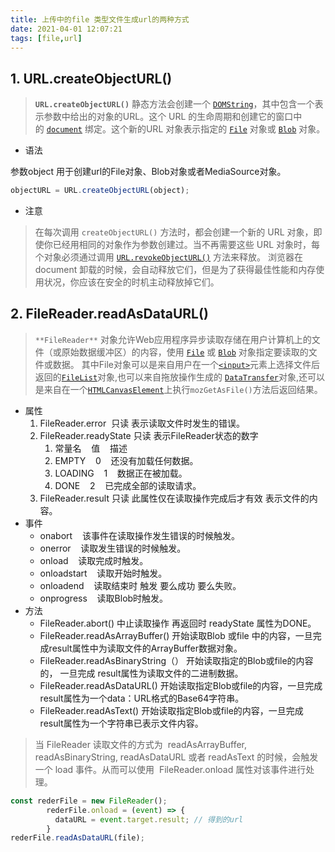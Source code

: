 ```yaml
---
title: 上传中的file 类型文件生成url的两种方式
date: 2021-04-01 12:07:21
tags: [file,url]
---
```

## 1.  URL.createObjectURL()


> **`URL.createObjectURL()`** 静态方法会创建一个 [`DOMString`](https://developer.mozilla.org/zh-CN/docs/Web/API/DOMString)，其中包含一个表示参数中给出的对象的URL。这个 URL 的生命周期和创建它的窗口中的 [`document`](https://developer.mozilla.org/zh-CN/docs/Web/API/Document) 绑定。这个新的URL 对象表示指定的 [`File`](https://developer.mozilla.org/zh-CN/docs/Web/API/File) 对象或 [`Blob`](https://developer.mozilla.org/zh-CN/docs/Web/API/Blob) 对象。




- 语法

参数object 用于创建url的File对象、Blob对象或者MediaSource对象。
```javascript
objectURL = URL.createObjectURL(object);
```


- 注意



> 在每次调用 `createObjectURL()` 方法时，都会创建一个新的 URL 对象，即使你已经用相同的对象作为参数创建过。当不再需要这些 URL 对象时，每个对象必须通过调用 [`URL.revokeObjectURL()`](https://developer.mozilla.org/zh-CN/docs/Web/API/URL/revokeObjectURL) 方法来释放。
> 浏览器在 document 卸载的时候，会自动释放它们，但是为了获得最佳性能和内存使用状况，你应该在安全的时机主动释放掉它们。



## 2. FileReader.readAsDataURL()


> `**FileReader**` 对象允许Web应用程序异步读取存储在用户计算机上的文件（或原始数据缓冲区）的内容，使用 [`File`](https://developer.mozilla.org/zh-CN/docs/Web/API/File) 或 [`Blob`](https://developer.mozilla.org/zh-CN/docs/Web/API/Blob) 对象指定要读取的文件或数据。
> 其中File对象可以是来自用户在一个[`<input>`](https://developer.mozilla.org/zh-CN/docs/Web/HTML/Element/input)元素上选择文件后返回的[`FileList`](https://developer.mozilla.org/zh-CN/docs/Web/API/FileList)对象,也可以来自拖放操作生成的 [`DataTransfer`](https://developer.mozilla.org/zh-CN/docs/Web/API/DataTransfer)对象,还可以是来自在一个[`HTMLCanvasElement`](https://developer.mozilla.org/zh-CN/docs/Web/API/HTMLCanvasElement)上执行`mozGetAsFile()`方法后返回结果。



- 属性
   1. FileReader.error  只读  表示读取文件时发生的错误。
   1. FileReader.readyState 只读 表示FileReader状态的数字
      1. 常量名    值    描述
      1. EMPTY    0    还没有加载任何数据。
      1. LOADING    1    数据正在被加载。
      1. DONE    2    已完成全部的读取请求。
   3. FileReader.result 只读 此属性仅在读取操作完成后才有效 表示文件的内容。
- 事件
   - onabort    该事件在读取操作发生错误的时候触发。
   - onerror    读取发生错误的时候触发。
   - onload    读取完成时触发。
   - onloadstart    读取开始时触发。
   - onloadend    读取结束时 触发 要么成功 要么失败。
   - onprogress    读取Blob时触发。
- 方法
   - FileReader.abort() 中止读取操作 再返回时 readyState 属性为DONE。
   - FileReader.readAsArrayBuffer() 开始读取Blob 或file 中的内容，一旦完成result属性中为读取文件的ArrayBuffer数据对象。
   - FileReader.readAsBinaryString（） 开始读取指定的Blob或file的内容的， 一旦完成 result属性为读取文件的二进制数据。
   - FileReader.readAsDataURL() 开始读取指定Blob或file的内容，一旦完成result属性为一个data：URL格式的Base64字符串。
   - FileReader.readAsText() 开始读取指定Blob或file的内容，一旦完成result属性为一个字符串已表示文件内容。



> 当 FileReader 读取文件的方式为  readAsArrayBuffer, readAsBinaryString, readAsDataURL 或者 readAsText 的时候，会触发一个 load 事件。从而可以使用  FileReader.onload 属性对该事件进行处理。



```javascript
const rederFile = new FileReader();
        rederFile.onload = (event) => {
          dataURL = event.target.result; // 得到的url
        }
rederFile.readAsDataURL(file);
```




